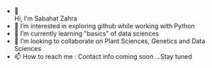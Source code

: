 - 👋  
Hi, I’m Sabahat Zahra
- 👀 I’m interested in exploring github while working with Python
- 🌱 I’m currently learning "basics" of data sciences
- 💞️ I’m looking to collaborate on Plant Sciences, Genetics and Data Sciences  
- 📫 How to reach me : Contact info coming soon ...Stay tuned 

<!---
sabahatzahra72/sabahatzahra72 is a ✨ special ✨ repository because its `README.md` (this file) appears on your GitHub profile.
You can click the Preview link to take a look at your changes.
--->
